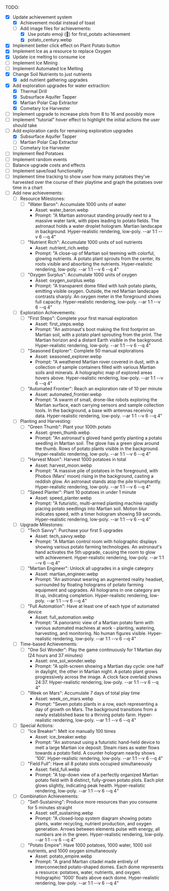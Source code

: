 TODO:
- [x] Update achievement system
    - [x] Achievement modal instead of toast
    - [ ] Add image files for achievements:
        - [x] Use potato emoji (🥔) for first_potato achievement
        - [x] potato_century.webp
- [x] Implement better click effect on Plant Potato button
- [x] Implement Ice as a resource to replace Oxygen
- [x] Update ice melting to consume ice
- [ ] Implement Ice Mining
- [ ] Implement Automated Ice Melting
- [x] Change Soil Nutrients to just nutrients
    - [x] add nutrient gathering upgrades
- [x] Add exploration upgrades for water extraction:
    - [x] Thermal Drill
    - [x] Subsurface Aquifer Tapper
    - [x] Martian Polar Cap Extractor
    - [x] Cometary Ice Harvester
- [ ] Implement upgrade to increase plots from 8 to 16 and possibly more
- [ ] Implement "tutorial" hover effect to highlight the initial actions the user should take
- [ ] Add exploration cards for remaining exploration upgrades
    - [x] Subsurface Aquifer Tapper
    - [ ] Martian Polar Cap Extractor
    - [ ] Cometary Ice Harvester
- [ ] Implement Red Potatoes
- [ ] Implement random events
- [ ] Balance upgrade costs and effects
- [ ] Implement save/load functionality
- [ ] Implement time tracking to show user how many potatoes they've harvested over the course of their playtime and graph the potatoes over time in a chart
- [ ] Add new achievements:
    - [ ] Resource Milestones:
        - [ ] "Water Baron": Accumulate 1000 units of water
            - Asset: water_baron.webp
            - Prompt: "A Martian astronaut standing proudly next to a massive water tank, with pipes leading to potato fields. The astronaut holds a water droplet hologram. Martian landscape in background. Hyper-realistic rendering, low-poly. --ar 1:1 --v 6 --q 4"
        - [ ] "Nutrient Rich": Accumulate 1000 units of soil nutrients
            - Asset: nutrient_rich.webp
            - Prompt: "A close-up of Martian soil teeming with colorful, glowing nutrients. A potato plant sprouts from the center, its roots visible and absorbing the nutrients. Hyper-realistic rendering, low-poly. --ar 1:1 --v 6 --q 4"
        - [ ] "Oxygen Surplus": Accumulate 1000 units of oxygen
            - Asset: oxygen_surplus.webp
            - Prompt: "A transparent dome filled with lush potato plants, emitting visible oxygen. Outside, the red Martian landscape contrasts sharply. An oxygen meter in the foreground shows full capacity. Hyper-realistic rendering, low-poly. --ar 1:1 --v 6 --q 4"
    - [ ] Exploration Achievements:
        - [ ] "First Steps": Complete your first manual exploration
            - Asset: first_steps.webp
            - Prompt: "An astronaut's boot making the first footprint on Martian soil, with a potato plant sprouting from the print. The Martian horizon and a distant Earth visible in the background. Hyper-realistic rendering, low-poly. --ar 1:1 --v 6 --q 4"
        - [ ] "Seasoned Explorer": Complete 50 manual explorations
            - Asset: seasoned_explorer.webp
            - Prompt: "A weathered Martian rover covered in dust, with a collection of sample containers filled with various Martian soils and minerals. A holographic map of explored areas hovers above. Hyper-realistic rendering, low-poly. --ar 1:1 --v 6 --q 4"
        - [ ] "Automated Frontier": Reach an exploration rate of 10 per minute
            - Asset: automated_frontier.webp
            - Prompt: "A swarm of small, drone-like robots exploring the Martian surface, each carrying sensors and sample collection tools. In the background, a base with antennas receiving data. Hyper-realistic rendering, low-poly. --ar 1:1 --v 6 --q 4"
    - [ ] Planting and Harvesting:
        - [ ] "Green Thumb": Plant your 100th potato
            - Asset: green_thumb.webp
            - Prompt: "An astronaut's gloved hand gently planting a potato seedling in Martian soil. The glove has a green glow around the thumb. Rows of potato plants visible in the background. Hyper-realistic rendering, low-poly. --ar 1:1 --v 6 --q 4"
        - [ ] "Harvest Moon": Harvest 1000 potatoes in total
            - Asset: harvest_moon.webp
            - Prompt: "A massive pile of potatoes in the foreground, with Phobos (Mars' moon) rising in the background, casting a reddish glow. An astronaut stands atop the pile triumphantly. Hyper-realistic rendering, low-poly. --ar 1:1 --v 6 --q 4"
        - [ ] "Speed Planter": Plant 10 potatoes in under 1 minute
            - Asset: speed_planter.webp
            - Prompt: "A futuristic, multi-armed planting machine rapidly placing potato seedlings into Martian soil. Motion blur indicates speed, with a timer hologram showing 59 seconds. Hyper-realistic rendering, low-poly. --ar 1:1 --v 6 --q 4"
    - [ ] Upgrade Milestones:
        - [ ] "Tech Savvy": Purchase your first 5 upgrades
            - Asset: tech_savvy.webp
            - Prompt: "A Martian control room with holographic displays showing various potato farming technologies. An astronaut's hand activates the 5th upgrade, causing the room to glow with achievement. Hyper-realistic rendering, low-poly. --ar 1:1 --v 6 --q 4"
        - [ ] "Martian Engineer": Unlock all upgrades in a single category
            - Asset: martian_engineer.webp
            - Prompt: "An astronaut wearing an augmented reality headset, surrounded by floating holograms of potato farming equipment and upgrades. All holograms in one category are lit up, indicating completion. Hyper-realistic rendering, low-poly. --ar 1:1 --v 6 --q 4"
        - [ ] "Full Automation": Have at least one of each type of automated device
            - Asset: full_automation.webp
            - Prompt: "A panoramic view of a Martian potato farm with various automated machines at work - planting, watering, harvesting, and monitoring. No human figures visible. Hyper-realistic rendering, low-poly. --ar 1:1 --v 6 --q 4"
    - [ ] Time-based Achievements:
        - [ ] "One Sol Wonder": Play the game continuously for 1 Martian day (24 hours and 37 minutes)
            - Asset: one_sol_wonder.webp
            - Prompt: "A split-screen showing a Martian day cycle: one half in daylight, the other in Martian night. A potato plant grows progressively across the image. A clock face overlaid shows 24:37. Hyper-realistic rendering, low-poly. --ar 1:1 --v 6 --q 4"
        - [ ] "Week on Mars": Accumulate 7 days of total play time
            - Asset: week_on_mars.webp
            - Prompt: "Seven potato plants in a row, each representing a day of growth on Mars. The background transitions from a newly established base to a thriving potato farm. Hyper-realistic rendering, low-poly. --ar 1:1 --v 6 --q 4"
    - [ ] Special Actions:
        - [ ] "Ice Breaker": Melt ice manually 100 times
            - Asset: ice_breaker.webp
            - Prompt: "An astronaut using a futuristic hand-held device to melt a large Martian ice deposit. Steam rises as water flows towards a potato field. A counter hologram nearby shows '100'. Hyper-realistic rendering, low-poly. --ar 1:1 --v 6 --q 4"
        - [ ] "Field Full": Have all 8 potato slots occupied simultaneously
            - Asset: field_full.webp
            - Prompt: "A top-down view of a perfectly organized Martian potato field with 8 distinct, fully-grown potato plots. Each plot glows slightly, indicating peak health. Hyper-realistic rendering, low-poly. --ar 1:1 --v 6 --q 4"
    - [ ] Combination Achievements:
        - [ ] "Self-Sustaining": Produce more resources than you consume for 5 minutes straight
            - Asset: self_sustaining.webp
            - Prompt: "A closed-loop system diagram showing potato plants, water recycling, nutrient production, and oxygen generation. Arrows between elements pulse with energy, all numbers are in the green. Hyper-realistic rendering, low-poly. --ar 1:1 --v 6 --q 4"
        - [ ] "Potato Empire": Have 1000 potatoes, 1000 water, 1000 soil nutrients, and 1000 oxygen simultaneously
            - Asset: potato_empire.webp
            - Prompt: "A grand Martian citadel made entirely of interconnected potato-shaped domes. Each dome represents a resource: potatoes, water, nutrients, and oxygen. Holographic '1000' floats above each dome. Hyper-realistic rendering, low-poly. --ar 1:1 --v 6 --q 4"
